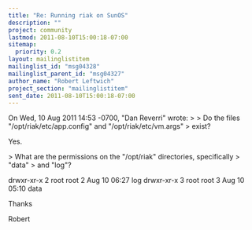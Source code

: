 ```yaml
---
title: "Re: Running riak on SunOS"
description: ""
project: community
lastmod: 2011-08-10T15:00:18-07:00
sitemap:
  priority: 0.2
layout: mailinglistitem
mailinglist_id: "msg04328"
mailinglist_parent_id: "msg04327"
author_name: "Robert Leftwich"
project_section: "mailinglistitem"
sent_date: 2011-08-10T15:00:18-07:00
---
```



On Wed, 10 Aug 2011 14:53 -0700, "Dan Reverri"  wrote:
&gt; 
&gt; Do the files "/opt/riak/etc/app.config" and "/opt/riak/etc/vm.args"
&gt; exist?

Yes.

&gt; What are the permissions on the "/opt/riak" directories, specifically
&gt; "data"
&gt; and "log"?

drwxr-xr-x 2 root root 2 Aug 10 06:27 log
drwxr-xr-x 3 root root 3 Aug 10 05:10 data

Thanks

Robert

